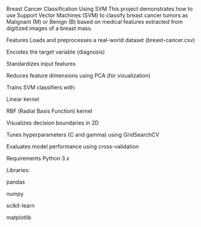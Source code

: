 Breast Cancer Classification Using SVM
This project demonstrates how to use Support Vector Machines (SVM) to classify breast cancer tumors as Malignant (M) or Benign (B) based on medical features extracted from digitized images of a breast mass.

Features
Loads and preprocesses a real-world dataset (breast-cancer.csv)

Encodes the target variable (diagnosis)

Standardizes input features

Reduces feature dimensions using PCA (for visualization)

Trains SVM classifiers with:

Linear kernel

RBF (Radial Basis Function) kernel

Visualizes decision boundaries in 2D

Tunes hyperparameters (C and gamma) using GridSearchCV

Evaluates model performance using cross-validation

Requirements
Python 3.x

Libraries:

pandas

numpy

scikit-learn

matplotlib
